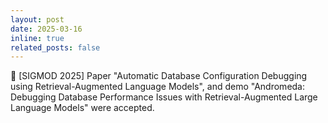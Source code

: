 ```yaml
---
layout: post
date: 2025-03-16
inline: true
related_posts: false
---
```


:pencil: [SIGMOD 2025] Paper "Automatic Database Configuration Debugging using Retrieval-Augmented Language Models", and demo "Andromeda: Debugging Database Performance Issues with Retrieval-Augmented Large Language Models" were accepted.

